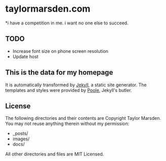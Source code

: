 # taylormarsden.com

*i have a competition in me. i want no one else to succeed.

## TODO

* Increase font size on phone screen resolution
* Update host

## This is the data for my homepage

It is automatically transformed by [Jekyll](http://jekyllrb.com), a static site generator. The templates and styles were provided by [Poole](http://getpoole.com/), Jekyll's butler.

## License

The following directories and their contents are Copyright Taylor Marsden. You may not reuse anything therein without my permission:

* _posts/
* images/
* docs/

All other directories and files are MIT Licensed.



